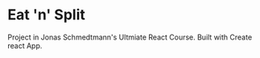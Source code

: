 # Eat 'n' Split

Project in Jonas Schmedtmann's Ultmiate React Course. Built with Create react App.

